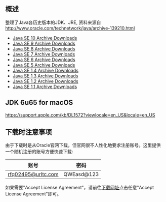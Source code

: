 ## 概述

整理了Java各历史版本的JDK、JRE, 资料来源自 http://www.oracle.com/technetwork/java/archive-139210.html

* [Java SE 10 Archive Downloads](./markdown/10.md)
* [Java SE 9 Archive Downloads](./markdown/9.md)
* [Java SE 8 Archive Downloads](./markdown/8.md)
* [Java SE 7 Archive Downloads](./markdown/7.md)
* [Java SE 6 Archive Downloads](./markdown/6.md)
* [Java SE 5 Archive Downloads](./markdown/5.md)
* [Java SE 1.4 Archive Downloads](./markdown/1.4.md)
* [Java SE 1.3 Archive Downloads](./markdown/1.3.md)
* [Java SE 1.2 Archive Downloads](./markdown/1.2.md)
* [Java SE 1.1 Archive Downloads](./markdown/1.1.md)

## JDK 6u65 for macOS
https://support.apple.com/kb/DL1572?viewlocale=en_US&locale=en_US


## 下载时注意事项

由于下载时是从Oracle官网下载，但官网很不人性化地要求注册账号。这里提供一个随机注册的账号方便快速下载:

|    账号  | 密码 
| ------ | ------
| rfq02495@urltc.com  | QWEasd@123

如果需要"Accept License Agreement"，请前往[下载网址](http://www.oracle.com/technetwork/java/javase/downloads/java-archive-javase10-4425482.html)点击任意"Accept License Agreement"即可。
